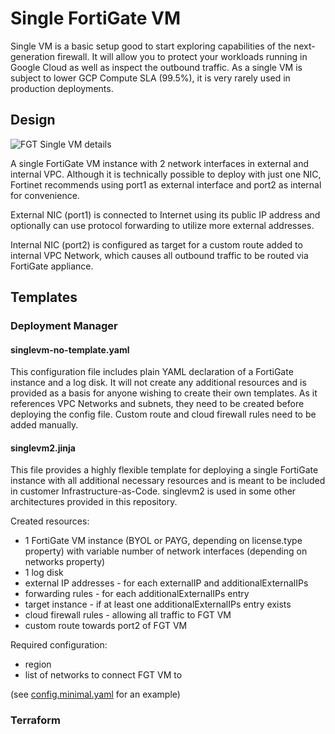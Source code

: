 # Single FortiGate VM

Single VM is a basic setup good to start exploring capabilities of the next-generation firewall. It will allow you to protect your workloads running in Google Cloud as well as inspect the outbound traffic. As a single VM is subject to lower GCP Compute SLA (99.5%), it is very rarely used in production deployments.

## Design

![FGT Single VM details](https://lucid.app/publicSegments/view/4e56ef05-671c-47f3-a2cd-65cca6185f20/image.png)

A single FortiGate VM instance with 2 network interfaces in external and internal VPC. Although it is technically possible to deploy with just one NIC, Fortinet recommends using port1 as external interface and port2 as internal for convenience.

External NIC (port1) is connected to Internet using its public IP address and optionally can use protocol forwarding to utilize more external addresses.

Internal NIC (port2) is configured as target for a custom route added to internal VPC Network, which causes all outbound traffic to be routed via FortiGate appliance.

## Templates
### Deployment Manager

#### singlevm-no-template.yaml

This configuration file includes plain YAML declaration of a FortiGate instance and a log disk. It will not create any additional resources and is provided as a basis for anyone wishing to create their own templates. As it references VPC Networks and subnets, they need to be created before deploying the config file. Custom route and cloud firewall rules need to be added manually.

#### singlevm2.jinja
This file provides a highly flexible template for deploying a single FortiGate instance with all additional necessary resources and is meant to be included in customer Infrastructure-as-Code. singlevm2 is used in some other architectures provided in this repository.

Created resources:
- 1 FortiGate VM instance (BYOL or PAYG, depending on license.type property) with variable number of network interfaces (depending on networks property)
- 1 log disk
- external IP addresses - for each externalIP and additionalExternalIPs
- forwarding rules - for each additionalExternalIPs entry
- target instance - if at least one additionalExternalIPs entry exists
- cloud firewall rules - allowing all traffic to FGT VM
- custom route towards port2 of FGT VM

Required configuration:
- region
- list of networks to connect FGT VM to

(see [config.minimal.yaml](config-minimal.yaml) for an example)

### Terraform

